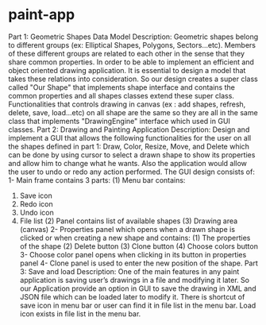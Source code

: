 # paint-app
Part 1: Geometric Shapes Data Model Description:
Geometric shapes belong to different groups (ex: Elliptical Shapes, Polygons, Sectors…etc). Members of these different groups are related to each other in the sense that they share common properties. In order to be able to implement an efficient and object oriented drawing application. It is essential to design a model that takes these relations into consideration. So our design creates a super class called "Our Shape" that implements shape interface and contains the common properties and all shapes classes extend these super class. Functionalities that controls drawing in canvas (ex : add shapes, refresh, delete, save, load…etc) on all shape are the same so they are all in the same class that implements "DrawingEngine" interface which used in GUI classes.
Part 2: Drawing and Painting Application Description:
Design and implement a GUI that allows the following functionalities for the user on all the shapes defined in part 1: Draw, Color, Resize, Move, and Delete which can be done by using cursor to select a drawn shape to show its properties and allow him to change what he wants. Also the application would allow the user to undo or redo any action performed. The GUI design consists of:
1- Main frame contains 3 parts:
(1) Menu bar contains:
1. Save icon
2. Redo icon
3. Undo icon
4. File list
(2) Panel contains list of available shapes
(3) Drawing area (canvas)
2- Properties panel which opens when a drawn shape is clicked or when creating a new shape and contains:
(1) The properties of the shape
(2) Delete button
(3) Clone button
(4) Choose colors button
3- Choose color panel opens when clicking in its button in properties panel
4- Clone panel is used to enter the new position of the shape.
Part 3: Save and load Description:
One of the main features in any paint application is saving user’s drawings in a file and modifying it later.
So our Application provide an option in GUI to save the drawing in XML and JSON file which can be loaded later to modify it. There is shortcut of save icon in menu bar or user can find it in file list in the menu bar. Load icon exists in file list in the menu bar.
